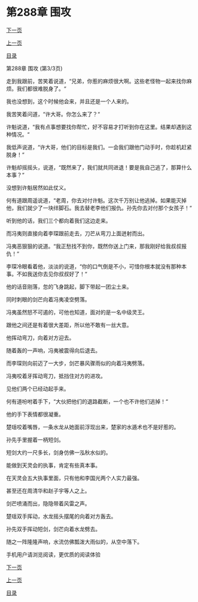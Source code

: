 <h1>第288章    围攻</h1>
            <div><p><a href="./0864_%E7%AC%AC289%E7%AB%A0_%E7%AA%81%E7%A0%B4.md">下一页</a></p><p><a href="./0862_%E7%AC%AC288%E7%AB%A0_%E5%9B%B4%E6%94%BB.md">上一页</a></p><p><a href="../">目录</a></p></div>
            <div><p>第288章    围攻 (第3/3页)</p><p>走到我跟前，苦笑着说道，“兄弟，你惹的麻烦很大啊。这些老怪物一起来找你麻烦。我们都很难脱身了。“</p><p>我也没想到，这个时候他会来，并且还是一个人来的。</p><p>我苦笑着问道，“许大哥。你怎么来了？“</p><p>许魁说道，“我有点事想要找你帮忙，好不容易才打听到你在这里。结果却遇到这种情况。“</p><p>我低声说道，“许大哥，他们的目标是我们。一会我们跟他门动手时，你趁机赶紧脱身！“</p><p>许魁却摇摇头，说道，“既然来了，我们就共同进退！要是我自己逃了，那算什么本事？“</p><p>没想到许魁居然如此仗义。</p><p>何有道跟周遥说道，“老周，你去对付许魁。这次千万别让他逃掉。如果能灭掉他，我们就少了一块绊脚石。我去替老李他们报仇。孙先你去对付那个女孩子！“</p><p>听到他的话，我们三个都向着我们这边走来。</p><p>而冯夷则直接向着李琛跟前走去，刀芒从弯刀上面迸射而出。</p><p>冯夷恶狠狠的说道。“我正愁找不到你，既然你送上门来，那我刚好给我叔叔报仇！“</p><p>李琛冷眼看着他，淡淡的说道，“你的口气倒是不小，可惜你根本就没有那种本事。不如我送你去见你叔叔好了！“</p><p>他的话音刚落，忽的飞身跳起，脚下带起一团尘土来。</p><p>同时刺眼的剑芒向着冯夷凌空劈落。</p><p>冯夷虽然怒不可遏的，可他也知道，面对的是一名中级灵王。</p><p>跟他之间还是有着很大差距，所以他不敢有一丝大意。</p><p>他挥动弯刀，向着对方迎去。</p><p>随着轰的一声响，冯夷被震得向后退去。</p><p>而李琛则向前迈了一大步，剑芒暴风骤雨似的向着冯夷劈落。</p><p>冯夷咬着牙挥动弯刀，抵挡住对方的进攻。</p><p>见他们两个已经动起手来。</p><p>何有道吩咐着手下，“大伙把他们的退路截断，一个也不许他们逃掉！“</p><p>他的手下表情都很凝重。</p><p>楚瑶咬着嘴唇，一条水龙从她面前浮现出来，楚家的水遁术也不是好惹的。</p><p>孙先手里握着一柄短剑。</p><p>短剑大约一尺多长，剑身仿佛一泓秋水似的。</p><p>能做到天灵会的执事，肯定有些真本事。</p><p>在天灵会五大执事里面，只有他和李国光两个人实力最强。</p><p>甚至还在周清华和赵子宇等人之上。</p><p>剑芒喷涌而出，隐隐带着风雷之声。</p><p>楚瑶双手挥动，水龙摇头摆尾的向着对方轰去。</p><p>孙先双手挥动短剑，剑芒向着水龙劈去。</p><p>随之一阵隆隆声响，水流仿佛瓢泼大雨似的，从空中落下。</p><p>手机用户请浏览阅读，更优质的阅读体验</p></div>
            <div><p><a href="./0864_%E7%AC%AC289%E7%AB%A0_%E7%AA%81%E7%A0%B4.md">下一页</a></p><p><a href="./0862_%E7%AC%AC288%E7%AB%A0_%E5%9B%B4%E6%94%BB.md">上一页</a></p><p><a href="../">目录</a></p></div>